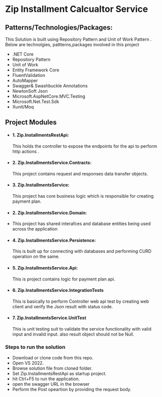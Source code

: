 # Zip Installment Calcualtor Service

## Patterns/Technologies/Packages:
This Solution is built using Repository Pattern and Unit of Work Pattern . Below are technolgies, pattterns,packages involved in this project 

 -  .NET Core
 -  Repository Pattern
 -  Unit of Work
 -  Entity Framework Core 
 -  FluentValidation
 -  AutoMapper
 -  Swagger& Swashbuckle Annotations
 -  NewtonSoft Json
 -  Microsoft.AspNetCore.MVC.Testing
 -  Microsoft.Net.Test.Sdk
 -  Xunit/Moq

## Project Modules 

- #### 1. Zip.InstallmentsRestApi: 
  This holds the controller to expose the endpoints for the api to perform http actions .
- #### 2. Zip.InstallmentsService.Contracts: 
  This project contains request and responses data transfer objects.
- #### 3. Zip.InstallmentsService: 
  This project has core business logic which is responsible for creating payment plan.
- #### 2. Zip.InstallmentsService.Domain: 
- This project has shared interafces and database entities being used across the application 
- #### 4. Zip.InstallmentsService.Persistence: 
  This is built up  for connecting with databases and performing CURD operation on the same.
- #### 5. Zip.InstallmentsService.Api: 
  This is project contains logic for payment plan api.
- #### 6. Zip.InstallmentsService.IntegrationTests
  This is basically to perform Controller web api test by creating web client and verify the Json result with status code.
-  #### 7. Zip.InstallmentsService.UnitTest
    This is unit testing suit to validate the service functionality with valid input and invalid input. also result object should not be Null.

### Steps to run the solution 
- Download or clone code from this repo.
- Open VS 2022.
- Browse solution file from cloned folder.
- Set Zip.InstallmentsRestApi as startup project.
- hit Ctrl+F5 to run the application.
- open the swagger URL in the browser 
- Perform the Post opeartion by providing the request body.  
